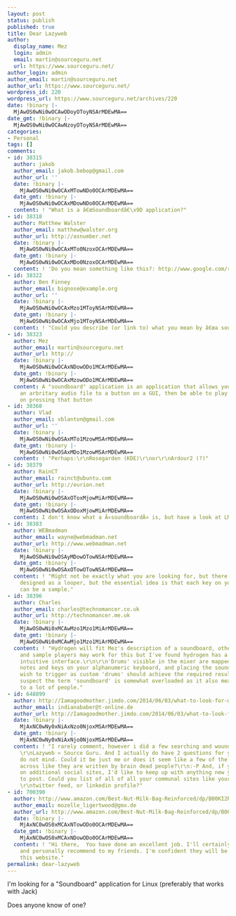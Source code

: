 ```yaml
---
layout: post
status: publish
published: true
title: Dear Lazyweb
author:
  display_name: Mez
  login: admin
  email: martin@sourceguru.net
  url: https://www.sourceguru.net/
author_login: admin
author_email: martin@sourceguru.net
author_url: https://www.sourceguru.net/
wordpress_id: 220
wordpress_url: https://www.sourceguru.net/archives/220
date: !binary |-
  MjAwOS0wNi0wOCAwODoyOToyNSArMDEwMA==
date_gmt: !binary |-
  MjAwOS0wNi0wOCAwNzoyOToyNSArMDEwMA==
categories:
- Personal
tags: []
comments:
- id: 38315
  author: jakob
  author_email: jakob.bebop@gmail.com
  author_url: ''
  date: !binary |-
    MjAwOS0wNi0wOCAxMTowNDo0OCArMDEwMA==
  date_gmt: !binary |-
    MjAwOS0wNi0wOCAxMDowNDo0OCArMDEwMA==
  content: ! "What is a â€œSoundboardâ€\x9D application?"
- id: 38318
  author: Matthew Walster
  author_email: matthew@walster.org
  author_url: http://asnumber.net
  date: !binary |-
    MjAwOS0wNi0wOCAxMTo0NzoxOCArMDEwMA==
  date_gmt: !binary |-
    MjAwOS0wNi0wOCAxMDo0NzoxOCArMDEwMA==
  content: ! 'Do you mean something like this?: http://www.google.com/radioautomation/'
- id: 38322
  author: Ben Finney
  author_email: bignose@example.org
  author_url: ''
  date: !binary |-
    MjAwOS0wNi0wOCAxMzo1MToyNSArMDEwMA==
  date_gmt: !binary |-
    MjAwOS0wNi0wOCAxMjo1MToyNSArMDEwMA==
  content: ! "Could you describe (or link to) what you mean by â€œa soundboard applicationâ€\x9D?"
- id: 38323
  author: Mez
  author_email: martin@sourceguru.net
  author_url: http://
  date: !binary |-
    MjAwOS0wNi0wOCAxNDowODo1MCArMDEwMA==
  date_gmt: !binary |-
    MjAwOS0wNi0wOCAxMzowODo1MCArMDEwMA==
  content: A "soundboard" application is an application that allows you to assign
    an arbritary audio file to a button on a GUI, then be able to play that sound
    on pressing that button
- id: 38368
  author: Vlad
  author_email: vblanton@gmail.com
  author_url: ''
  date: !binary |-
    MjAwOS0wNi0wOSAxMTo1MzowMSArMDEwMA==
  date_gmt: !binary |-
    MjAwOS0wNi0wOSAxMDo1MzowMSArMDEwMA==
  content: ! "Perhaps:\r\nRosegarden (KDE)\r\nor\r\nArdour2 (?)"
- id: 38379
  author: RainCT
  author_email: rainct@ubuntu.com
  author_url: http://eurion.net
  date: !binary |-
    MjAwOS0wNi0wOSAxOToxMjowMiArMDEwMA==
  date_gmt: !binary |-
    MjAwOS0wNi0wOSAxODoxMjowMiArMDEwMA==
  content: I don't know what a Â«soundboardÂ» is, but have a look at LMMS.
- id: 38383
  author: WEBmadman
  author_email: wayne@webmadman.net
  author_url: http://www.webmadman.net
  date: !binary |-
    MjAwOS0wNi0wOSAyMDowOTowNSArMDEwMA==
  date_gmt: !binary |-
    MjAwOS0wNi0wOSAxOTowOTowNSArMDEwMA==
  content: ! "Might not be exactly what you are looking for, but there is Freewheeling:\r\nhttp://sourceforge.net/projects/freewheeling/\r\n\r\nIt's
    designed as a looper, but the essential idea is that each key on your keyboard
    can be a sample."
- id: 38396
  author: Charles
  author_email: charles@technomancer.co.uk
  author_url: http://technomancer.me.uk
  date: !binary |-
    MjAwOS0wNi0xMCAwMzo1Mzo1MiArMDEwMA==
  date_gmt: !binary |-
    MjAwOS0wNi0xMCAwMjo1Mzo1MiArMDEwMA==
  content: ! "Hydrogen will fit Mez's description of a soundboard, other drum machines
    and sample players may work for this but I've found hydrogen has a reasonably
    intuitive interface.\r\n\r\n'Drums' visible in the mixer are mapped to both midi
    notes and keys on your alphanumeric keyboard, and placing the sound samples you
    wish to trigger as custom 'drums' should achieve the required results. \r\n\r\nI
    suspect the term 'soundboard' is somewhat overloaded as it also means mixing console
    to a lot of people."
- id: 648899
  author: http://Iamagoodmother.jimdo.com/2014/06/03/what-to-look-for-when-buying-a-car-seat
  author_email: indianababer@t-online.de
  author_url: http://Iamagoodmother.jimdo.com/2014/06/03/what-to-look-for-when-buying-a-car-seat
  date: !binary |-
    MjAxNC0wNy0xNiAxNzo0NjoxMSArMDEwMA==
  date_gmt: !binary |-
    MjAxNC0wNy0xNiAxNjo0NjoxMSArMDEwMA==
  content: ! "I rarely comment, however i did a few searching and wound up here Dear
    \r\nLazyweb « Source Guru. And I actually do have 2 questions for you \r\nif you
    do not mind. Could it be just me or does it seem like a few of the responses \r\ncome
    across like they are written by brain dead people?\r\n:-P And, if you are writing
    on additional social sites, I'd like to keep up with anything new you \r\nhave
    to post. Could you list of all of all your communal sites like your Facebook page,
    \r\ntwitter feed, or linkedin profile?"
- id: 700390
  author: http://www.amazon.com/Best-Nut-Milk-Bag-Reinforced/dp/B00KI2RQHU/
  author_email: mozelle_ligertwood@gmx.de
  author_url: http://www.amazon.com/Best-Nut-Milk-Bag-Reinforced/dp/B00KI2RQHU/
  date: !binary |-
    MjAxNC0wOS0xMCAxNTowODo0OCArMDEwMA==
  date_gmt: !binary |-
    MjAxNC0wOS0xMCAxNDowODo0OCArMDEwMA==
  content: ! "Hi there,  You have done an excellent job. I'll certainly digg \r\nit
    and personally recommend to my friends. I'm confident they will be benefited \r\nfrom
    this website."
permalink: dear-lazyweb
---
```

<p>I'm looking for a "Soundboard" application for Linux (preferably that works with Jack)</p>
<p>Does anyone know of one?</p>
